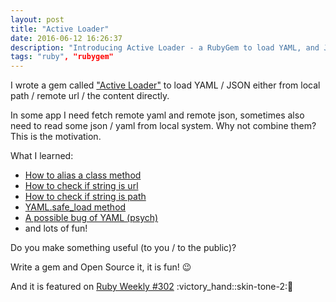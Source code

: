 ```yaml
---
layout: post
title: "Active Loader"
date: 2016-06-12 16:26:37
description: "Introducing Active Loader - a RubyGem to load YAML, and JSON."
tags: "ruby", "rubygem"
---
```


I wrote a gem called ["Active Loader"](https://github.com/JuanitoFatas/active_loader) to load YAML / JSON either from local path / remote url / the content directly.

In some app I need fetch remote yaml and remote json, sometimes also need to read some json / yaml from local system. Why not combine them? This is the motivation.

What I learned:

- [How to alias a class method](https://github.com/JuanitoFatas/active_loader/blob/633766207ada1880ec6b41a46c105c56658c54db/lib/active_loader.rb#L15)
- [How to check if string is url](https://github.com/JuanitoFatas/active_loader/blob/633766207ada1880ec6b41a46c105c56658c54db/lib/active_loader/content_loader.rb#L30-L37)
- [How to check if string is path](https://github.com/JuanitoFatas/active_loader/blob/633766207ada1880ec6b41a46c105c56658c54db/lib/active_loader/content_loader.rb#L39-L41)
- [YAML.safe_load method](http://ruby-doc.org/stdlib-2.3.0/libdoc/psych/rdoc/Psych.html#method-c-safe_load)
- [A possible bug of YAML (psych)](https://github.com/JuanitoFatas/active_loader/blob/master/spec/integration_spec.rb#L12-L17)
- and lots of fun!

Do you make something useful (to you / to the public)?

Write a gem and Open Source it, it is fun! :wink:

And it is featured on [Ruby Weekly #302](http://rubyweekly.com/issues/302) :victory_hand::skin-tone-2::sparkling_heart:
